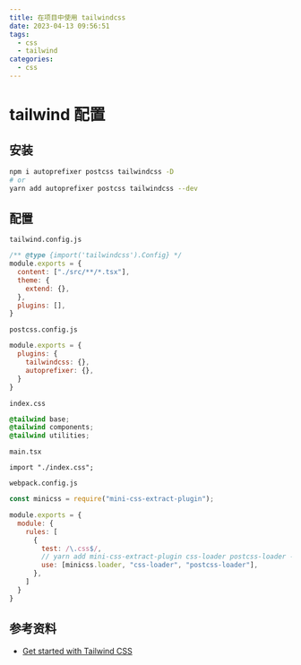 ```yaml
---
title: 在项目中使用 tailwindcss
date: 2023-04-13 09:56:51
tags:
  - css
  - tailwind
categories:
  - css
---
```


# tailwind 配置

## 安装

```bash
npm i autoprefixer postcss tailwindcss -D
# or
yarn add autoprefixer postcss tailwindcss --dev
```

## 配置

`tailwind.config.js`
```js
/** @type {import('tailwindcss').Config} */
module.exports = {
  content: ["./src/**/*.tsx"],
  theme: {
    extend: {},
  },
  plugins: [],
}
```

`postcss.config.js`
```js
module.exports = {
  plugins: {
    tailwindcss: {},
    autoprefixer: {},
  }
}
```

`index.css`
```css
@tailwind base;
@tailwind components;
@tailwind utilities;
```

`main.tsx`
```tsx
import "./index.css";
```

`webpack.config.js`
```js
const minicss = require("mini-css-extract-plugin");

module.exports = {
  module: {
    rules: [
      {
        test: /\.css$/,
        // yarn add mini-css-extract-plugin css-loader postcss-loader --dev
        use: [minicss.loader, "css-loader", "postcss-loader"],
      },
    ]
  }
}
```

## 参考资料

+ [Get started with Tailwind CSS](https://tailwindcss.com/docs/installation)